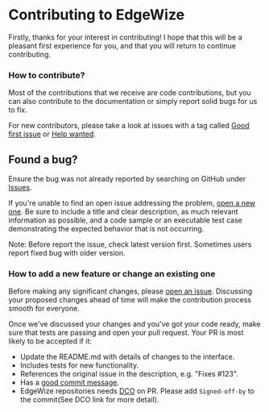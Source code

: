 # Contributing to EdgeWize

Firstly, thanks for your interest in contributing! I hope that this will be a pleasant first experience for you, and that you will return to continue contributing.

### How to contribute?

Most of the contributions that we receive are code contributions, but you can also contribute to the documentation or simply report solid bugs for us to fix.

For new contributors, please take a look at issues with a tag called [Good first issue](https://github.com/edgewize-io/edgewize/issues?q=is%3Aissue+is%3Aopen+label%3A%22good+first+issue%22) or [Help wanted](https://github.com/edgewize-io/edgewize/issues?q=is%3Aissue+is%3Aopen+label%3A%22help+wanted%22).

## Found a bug?

Ensure the bug was not already reported by searching on GitHub under [Issues](https://github.com/edgewize-io/edgewize/issues).

If you're unable to find an open issue addressing the problem, [open a new one](https://github.com/edgewize-io/edgewize/issues/new). Be sure to include a title and clear description, as much relevant information as possible, and a code sample or an executable test case demonstrating the expected behavior that is not occurring.

Note: Before report the issue, check latest version first. Sometimes users report fixed bug with older version.

### How to add a new feature or change an existing one

Before making any significant changes, please [open an issue](https://github.com/edgewize-io/edgewize/issues). Discussing your proposed changes ahead of time will make the contribution process smooth for everyone.

Once we've discussed your changes and you've got your code ready, make sure that tests are passing and open your pull request. Your PR is most likely to be accepted if it:

- Update the README.md with details of changes to the interface.
- Includes tests for new functionality.
- References the original issue in the description, e.g. "Fixes #123".
- Has a [good commit message](http://tbaggery.com/2008/04/19/a-note-about-git-commit-messages.html).
- EdgeWize repositories needs [DCO](https://github.com/apps/dco) on PR. Please add `Signed-off-by` to the commit(See DCO link for more detail).